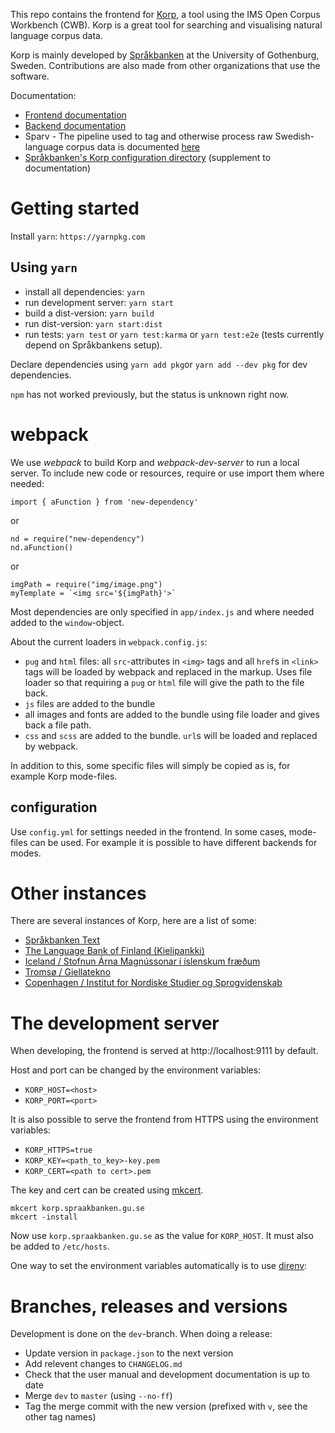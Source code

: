 This repo contains the frontend for [Korp](https://spraakbanken.gu.se/korp), 
a tool using the IMS Open Corpus Workbench (CWB). Korp is a great
tool for searching and visualising natural language corpus data. 

Korp is mainly developed by [Språkbanken](https://spraakbanken.gu.se) at the 
University of Gothenburg, Sweden. Contributions are also made from other
organizations that use the software.

Documentation:
- [Frontend documentation](../master/doc/frontend_devel.md)
- [Backend documentation](https://github.com/spraakbanken/korp-backend/)
- Sparv - The pipeline used to tag and otherwise process raw Swedish-language corpus data is documented [here](https://spraakbanken.gu.se/sparv)
- [Språkbanken's Korp configuration directory](https://github.com/spraakbanken/korp-frontend-sb/) (supplement to documentation)

# Getting started

Install `yarn`: `https://yarnpkg.com`

## Using `yarn`

- install all dependencies: `yarn`
- run development server: `yarn start`
- build a dist-version: `yarn build`
- run dist-version: `yarn start:dist`
- run tests: `yarn test` or `yarn test:karma` or `yarn test:e2e` (tests currently depend on Språkbankens setup).

Declare dependencies using `yarn add pkg`or `yarn add --dev pkg` for dev dependencies.

`npm` has not worked previously, but the status is unknown right now.

# webpack

We use *webpack* to build Korp and *webpack-dev-server* to run a local server. To include new code or resources, require
or use import them where needed:

```
import { aFunction } from 'new-dependency'
```

or

```
nd = require("new-dependency")
nd.aFunction()
```

or

```
imgPath = require("img/image.png")
myTemplate = `<img src='${imgPath}'>`
```

Most dependencies are only specified in `app/index.js` and where needed
added to the `window`-object.

About the current loaders in `webpack.config.js`:
- `pug` and `html` files: all `src`-attributes in `<img>` tags and all `href`s in `<link>` tags will be
  loaded by webpack and replaced in the markup. Uses file loader so that requiring a `pug`
  or `html` file will give the path to the file back.
- `js` files are added to the bundle
- all images and fonts are added to the bundle using file loader and gives back a file path.
- `css` and `scss` are added to the bundle. `url`s will be loaded and replaced by webpack.

In addition to this, some specific files will simply be copied as is, for example Korp mode-files.

## configuration

Use `config.yml` for settings needed in the frontend. In some cases, mode-files can be used. For example 
it is possible to have different backends for modes.

# Other instances

There are several instances of Korp, here are a list of some:

- [Språkbanken Text](https://spraakbanken.gu.se/korp/)
- [The Language Bank of Finland (Kielipankki)](https://korp.csc.fi)
- [Iceland / Stofnun Árna Magnússonar í íslenskum fræðum](https://malheildir.arnastofnun.is/)
- [Tromsø / Giellatekno](https://gtweb.uit.no/korp/)
- [Copenhagen / Institut for Nordiske Studier og Sprogvidenskab](https://alf.hum.ku.dk/korp/)

# The development server

When developing, the frontend is served at http://localhost:9111 by default.

Host and port can be changed by the environment variables:
- `KORP_HOST=<host>`
- `KORP_PORT=<port>`

It is also possible to serve the frontend from HTTPS using the environment variables:
- `KORP_HTTPS=true`
- `KORP_KEY=<path_to_key>-key.pem`
- `KORP_CERT=<path to cert>.pem`

The key and cert can be created using [mkcert](https://github.com/FiloSottile/mkcert).

```
mkcert korp.spraakbanken.gu.se
mkcert -install
```

Now use `korp.spraakbanken.gu.se` as the value for `KORP_HOST`. It must also be added
to `/etc/hosts`.

One way to set the environment variables automatically is to use [direnv](https://direnv.net/):

# Branches, releases and versions

Development is done on the `dev`-branch. When doing a release:

- Update version in `package.json` to the next version
- Add relevent changes to `CHANGELOG.md`
- Check that the user manual and development documentation is up to date
- Merge `dev` to `master` (using `--no-ff`)
- Tag the merge commit with the new version (prefixed with `v`, see the other tag names)
